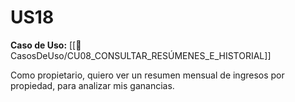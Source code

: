 # US18

**Caso de Uso:** [[📄 CasosDeUso/CU08_CONSULTAR_RESÚMENES_E_HISTORIAL]]

Como propietario, quiero ver un resumen mensual de ingresos por propiedad, para analizar mis ganancias.